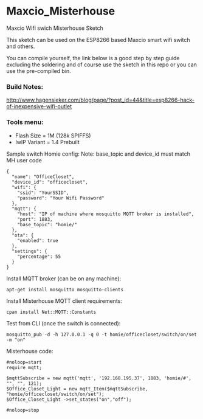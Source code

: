 # Maxcio_Misterhouse
Maxcio Wifi swich Misterhouse Sketch

This sketch can be used on the ESP8266 based Maxcio smart wifi switch and others. 

You can compile yourself, the link below is a good step by step guide excluding the soldering and of course use the sketch in this repo or you can use the pre-compiled bin. 

### Build Notes:

  http://www.hagensieker.com/blog/page/?post_id=44&title=esp8266-hack-of-inexpensive-wifi-outlet

   ### Tools menu:

   - Flash Size = 1M (128k SPIFFS)
   - IwIP Variant = 1.4 Prebuilt




Sample switch Homie config:
Note: base_topic and device_id must match MH user code

```
{
  "name": "OfficeCloset",
  "device_id": "officecloset",
  "wifi": {
    "ssid": "YourSSID",
    "password": "Your Wifi Password"
  },
  "mqtt": {
    "host": "IP of machine where mosquitto MQTT broker is installed",
    "port": 1883,
    "base_topic": "homie/"
  },
  "ota": {
    "enabled": true
  },
  "settings": {
    "percentage": 55
  }
}
```

Install MQTT broker (can be on any machine):
```
apt-get install mosquitto mosquitto-clients
```

Install Misterhouse MQTT client requirements:
```
cpan install Net::MQTT::Constants
```


Test from CLI (once the switch is connected):
```
mosquitto_pub -d -h 127.0.0.1 -q 0 -t homie/officecloset/switch/on/set -m "on"
```


Misterhouse code:
```
#noloop=start
require mqtt;

$mqttSubscribe = new mqtt('mqtt', '192.168.195.37', 1883, 'homie/#', "", "", 121);
$Office_Closet_Light = new mqtt_Item($mqttSubscribe, "homie/officecloset/switch/on/set");
$Office_Closet_Light ->set_states("on","off");

#noloop=stop
```


